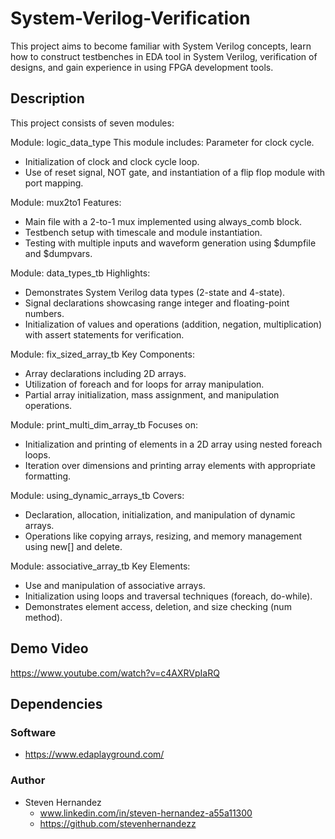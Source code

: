 # System-Verilog-Verification
 This project aims to become familiar with System Verilog concepts, learn how to construct testbenches in EDA tool in System Verilog, verification of designs, and gain experience in using FPGA development tools.
 
## Description 
 This project consists of seven modules:
 
Module: logic_data_type
This module includes:
Parameter for clock cycle.
- Initialization of clock and clock cycle loop.
- Use of reset signal, NOT gate, and instantiation of a flip flop module with port mapping.
  
Module: mux2to1
Features:
 - Main file with a 2-to-1 mux implemented using always_comb block.
 - Testbench setup with timescale and module instantiation.
 - Testing with multiple inputs and waveform generation using $dumpfile and $dumpvars.
   
Module: data_types_tb
Highlights:
 - Demonstrates System Verilog data types (2-state and 4-state).
 - Signal declarations showcasing range integer and floating-point numbers.
 - Initialization of values and operations (addition, negation, multiplication) with assert statements for verification.
   
Module: fix_sized_array_tb
Key Components:
 - Array declarations including 2D arrays.
 - Utilization of foreach and for loops for array manipulation.
 - Partial array initialization, mass assignment, and manipulation operations.
   
Module: print_multi_dim_array_tb
Focuses on:
 - Initialization and printing of elements in a 2D array using nested foreach loops.
 - Iteration over dimensions and printing array elements with appropriate formatting.
   
Module: using_dynamic_arrays_tb
Covers:
 - Declaration, allocation, initialization, and manipulation of dynamic arrays.
 - Operations like copying arrays, resizing, and memory management using new[] and delete.
   
Module: associative_array_tb
Key Elements:
 - Use and manipulation of associative arrays.
 - Initialization using loops and traversal techniques (foreach, do-while).
 - Demonstrates element access, deletion, and size checking (num method).

## Demo Video 
https://www.youtube.com/watch?v=c4AXRVpIaRQ


## Dependencies
### Software
* https://www.edaplayground.com/

### Author
* Steven Hernandez
  - www.linkedin.com/in/steven-hernandez-a55a11300
  - https://github.com/stevenhernandezz
